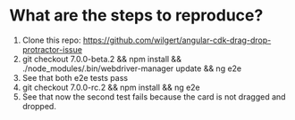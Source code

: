 # What are the steps to reproduce?
1.  Clone this repo: https://github.com/wilgert/angular-cdk-drag-drop-protractor-issue
2.  git checkout 7.0.0-beta.2 && npm install && ./node_modules/.bin/webdriver-manager update && ng e2e
3.  See that both e2e tests pass
4.  git checkout 7.0.0-rc.2 && npm install && ng e2e
5. See that now the second test fails because the card is not dragged and dropped.

